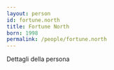 ```yaml
---
layout: person
id: fortune.north
title: Fortune North
born: 1998
permalink: /people/fortune.north
---
```


Dettagli della persona 